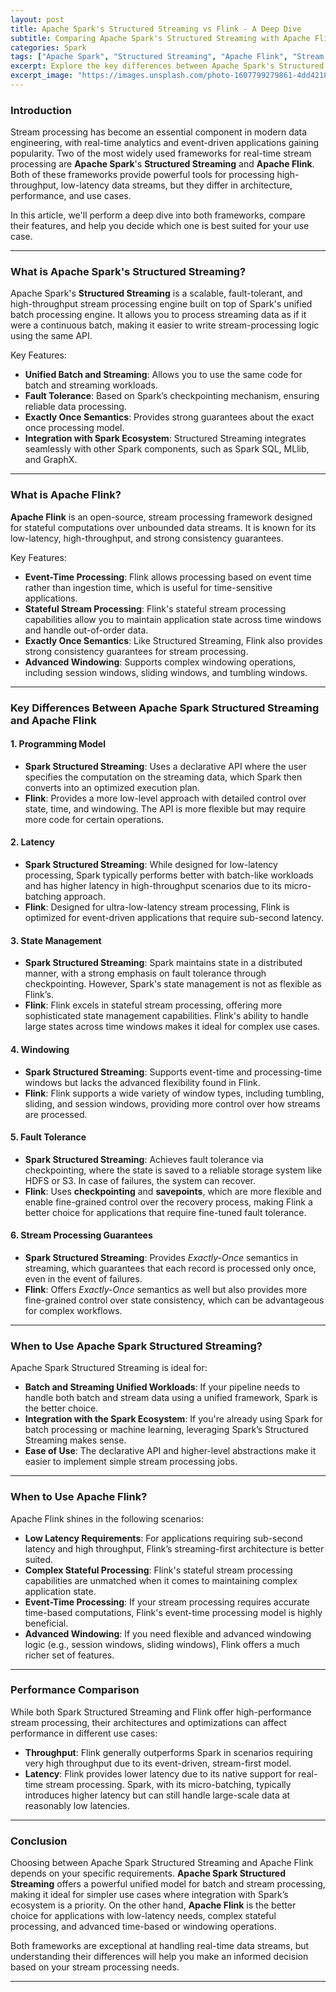 ```yaml
---
layout: post
title: Apache Spark's Structured Streaming vs Flink - A Deep Dive
subtitle: Comparing Apache Spark's Structured Streaming with Apache Flink for real-time stream processing - Features, performance, and use cases.
categories: Spark
tags: ["Apache Spark", "Structured Streaming", "Apache Flink", "Stream Processing", "Big Data"]
excerpt: Explore the key differences between Apache Spark's Structured Streaming and Apache Flink for real-time stream processing, including their features, strengths, and performance metrics.
excerpt_image: "https://images.unsplash.com/photo-1607799279861-4dd421887fb3"
---
```


### Introduction

Stream processing has become an essential component in modern data engineering, with real-time analytics and event-driven applications gaining popularity. Two of the most widely used frameworks for real-time stream processing are **Apache Spark**'s **Structured Streaming** and **Apache Flink**. Both of these frameworks provide powerful tools for processing high-throughput, low-latency data streams, but they differ in architecture, performance, and use cases.

In this article, we'll perform a deep dive into both frameworks, compare their features, and help you decide which one is best suited for your use case.

---

### What is Apache Spark's Structured Streaming?

Apache Spark's **Structured Streaming** is a scalable, fault-tolerant, and high-throughput stream processing engine built on top of Spark's unified batch processing engine. It allows you to process streaming data as if it were a continuous batch, making it easier to write stream-processing logic using the same API.

Key Features:
- **Unified Batch and Streaming**: Allows you to use the same code for batch and streaming workloads.
- **Fault Tolerance**: Based on Spark’s checkpointing mechanism, ensuring reliable data processing.
- **Exactly Once Semantics**: Provides strong guarantees about the exact once processing model.
- **Integration with Spark Ecosystem**: Structured Streaming integrates seamlessly with other Spark components, such as Spark SQL, MLlib, and GraphX.

---

### What is Apache Flink?

**Apache Flink** is an open-source, stream processing framework designed for stateful computations over unbounded data streams. It is known for its low-latency, high-throughput, and strong consistency guarantees.

Key Features:
- **Event-Time Processing**: Flink allows processing based on event time rather than ingestion time, which is useful for time-sensitive applications.
- **Stateful Stream Processing**: Flink's stateful stream processing capabilities allow you to maintain application state across time windows and handle out-of-order data.
- **Exactly Once Semantics**: Like Structured Streaming, Flink also provides strong consistency guarantees for stream processing.
- **Advanced Windowing**: Supports complex windowing operations, including session windows, sliding windows, and tumbling windows.

---

### Key Differences Between Apache Spark Structured Streaming and Apache Flink

#### 1. **Programming Model**

- **Spark Structured Streaming**: Uses a declarative API where the user specifies the computation on the streaming data, which Spark then converts into an optimized execution plan.
- **Flink**: Provides a more low-level approach with detailed control over state, time, and windowing. The API is more flexible but may require more code for certain operations.

#### 2. **Latency**

- **Spark Structured Streaming**: While designed for low-latency processing, Spark typically performs better with batch-like workloads and has higher latency in high-throughput scenarios due to its micro-batching approach.
- **Flink**: Designed for ultra-low-latency stream processing, Flink is optimized for event-driven applications that require sub-second latency.

#### 3. **State Management**

- **Spark Structured Streaming**: Spark maintains state in a distributed manner, with a strong emphasis on fault tolerance through checkpointing. However, Spark's state management is not as flexible as Flink’s.
- **Flink**: Flink excels in stateful stream processing, offering more sophisticated state management capabilities. Flink's ability to handle large states across time windows makes it ideal for complex use cases.

#### 4. **Windowing**

- **Spark Structured Streaming**: Supports event-time and processing-time windows but lacks the advanced flexibility found in Flink.
- **Flink**: Flink supports a wide variety of window types, including tumbling, sliding, and session windows, providing more control over how streams are processed.

#### 5. **Fault Tolerance**

- **Spark Structured Streaming**: Achieves fault tolerance via checkpointing, where the state is saved to a reliable storage system like HDFS or S3. In case of failures, the system can recover.
- **Flink**: Uses **checkpointing** and **savepoints**, which are more flexible and enable fine-grained control over the recovery process, making Flink a better choice for applications that require fine-tuned fault tolerance.

#### 6. **Stream Processing Guarantees**

- **Spark Structured Streaming**: Provides *Exactly-Once* semantics in streaming, which guarantees that each record is processed only once, even in the event of failures.
- **Flink**: Offers *Exactly-Once* semantics as well but also provides more fine-grained control over state consistency, which can be advantageous for complex workflows.

---

### When to Use Apache Spark Structured Streaming?

Apache Spark Structured Streaming is ideal for:
- **Batch and Streaming Unified Workloads**: If your pipeline needs to handle both batch and stream data using a unified framework, Spark is the better choice.
- **Integration with the Spark Ecosystem**: If you're already using Spark for batch processing or machine learning, leveraging Spark’s Structured Streaming makes sense.
- **Ease of Use**: The declarative API and higher-level abstractions make it easier to implement simple stream processing jobs.

---

### When to Use Apache Flink?

Apache Flink shines in the following scenarios:
- **Low Latency Requirements**: For applications requiring sub-second latency and high throughput, Flink’s streaming-first architecture is better suited.
- **Complex Stateful Processing**: Flink's stateful stream processing capabilities are unmatched when it comes to maintaining complex application state.
- **Event-Time Processing**: If your stream processing requires accurate time-based computations, Flink's event-time processing model is highly beneficial.
- **Advanced Windowing**: If you need flexible and advanced windowing logic (e.g., session windows, sliding windows), Flink offers a much richer set of features.

---

### Performance Comparison

While both Spark Structured Streaming and Flink offer high-performance stream processing, their architectures and optimizations can affect performance in different use cases:

- **Throughput**: Flink generally outperforms Spark in scenarios requiring very high throughput due to its event-driven, stream-first model.
- **Latency**: Flink provides lower latency due to its native support for real-time stream processing. Spark, with its micro-batching, typically introduces higher latency but can still handle large-scale data at reasonably low latencies.

---

### Conclusion

Choosing between Apache Spark Structured Streaming and Apache Flink depends on your specific requirements. **Apache Spark Structured Streaming** offers a powerful unified model for batch and stream processing, making it ideal for simpler use cases where integration with Spark’s ecosystem is a priority. On the other hand, **Apache Flink** is the better choice for applications with low-latency needs, complex stateful processing, and advanced time-based or windowing operations.

Both frameworks are exceptional at handling real-time data streams, but understanding their differences will help you make an informed decision based on your stream processing needs.

---

